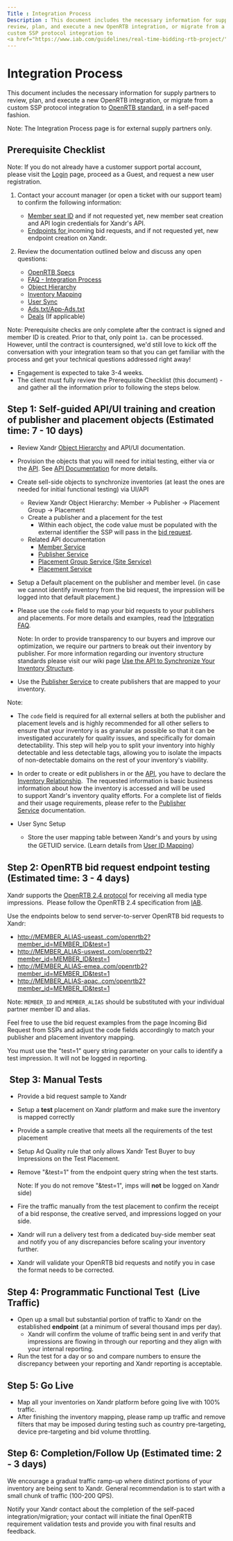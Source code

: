 ```yaml
---
Title : Integration Process
Description : This document includes the necessary information for supply partners to
review, plan, and execute a new OpenRTB integration, or migrate from a
custom SSP protocol integration to
<a href="https://www.iab.com/guidelines/real-time-bidding-rtb-project/"
---
```



# Integration Process



This document includes the necessary information for supply partners to
review, plan, and execute a new OpenRTB integration, or migrate from a
custom SSP protocol integration to
<a href="https://www.iab.com/guidelines/real-time-bidding-rtb-project/"
class="xref" target="_blank">OpenRTB standard</a>, in a self-paced
fashion.



Note: The Integration Process page is
for external supply partners only.





## Prerequisite Checklist



Note: If you do not already have a
customer support portal account, please visit
the <a href="https://help.xandr.com" class="xref" target="_blank">Login</a> page,
proceed as a Guest, and request a new user registration.



1.  Contact your account manager (or open a ticket with
    our support team) to confirm the following information:  
    - <a href="understanding-the-sell-side-object-hierarchy.html"
      class="xref">Member seat ID</a> and if not requested yet, new
      member seat creation and API login credentials for
      Xandr's API.
    - <a href="incoming-bid-request-from-ssps.html" class="xref">Endpoints
      for </a>incoming bid requests, and if not requested yet, new
      endpoint creation on Xandr.  
        
2.  Review the documentation outlined below and discuss any open
    questions:
    - <a
      href="https://docs.xandr.com/bundle/supply-partners/page/openrtb-specs.html"
      class="xref" target="_blank">OpenRTB Specs</a>
    - <a
      href="https://docs.xandr.com/bundle/supply-partners/page/faq---integration-process.html"
      class="xref" target="_blank">FAQ - Integration Process</a>
    - <a
      href="https://docs.xandr.com/bundle/supply-partners/page/understanding-the-sell-side-object-hierarchy.html"
      class="xref" target="_blank">Object Hierarchy</a>
    - <a
      href="https://docs.xandr.com/bundle/supply-partners/page/synchronize-your-inventory-structure.html"
      class="xref" target="_blank">Inventory Mapping</a>
    - <a
      href="https://docs.xandr.com/bundle/supply-partners/page/user-id-mapping.html"
      class="xref" target="_blank">User Sync</a>
    - <a href="https://docs.xandr.com/csh?context=89626949" class="xref"
      target="_blank">Ads.txt/App-Ads.txt</a>
    - <a
      href="https://docs.xandr.com/bundle/supply-partners/page/selling-deals-on-xandr.html"
      class="xref" target="_blank">Deals</a> (If applicable)



Note: Prerequisite checks are only
complete after the contract is signed and member ID is created. Prior to
that, only point `1a.` can be processed. However, until the contract is
countersigned, we'd still love to kick off the conversation with your
integration team so that you can get familiar with the process and get
your technical questions addressed right away!



- Engagement is expected to take 3-4 weeks.
- The client must fully review the Prerequisite Checklist (this
  document) - and gather all the information prior to following the
  steps below.





## Step 1: Self-guided API/UI training and creation of publisher and placement objects (Estimated time: 7 - 10 days)

- Review Xandr <a
  href="https://docs.xandr.com/bundle/supply-partners/page/understanding-the-sell-side-object-hierarchy.html"
  class="xref" target="_blank">Object Hierarchy</a> and API/UI
  documentation.
- Provision the objects that you will need for initial testing, either
  via  or
  the <a href="https://docs.xandr.com/bundle/xandr-api/page/welcome.html"
  class="xref" target="_blank">API</a>. See <a
  href="https://docs.xandr.com/bundle/supply-partners/page/api-documentation.html"
  class="xref" target="_blank">API Documentation</a> for more details. 
- Create sell-side objects to synchronize inventories (at least the ones
  are needed for initial functional testing) via UI/API
  - Review Xandr Object Hierarchy: Member →
    Publisher → Placement Group → Placement
  - Create a publisher and a placement for the test
    - Within each object, the code value must be populated with the
      external identifier the SSP will pass in the <a
      href="https://docs.xandr.com/bundle/supply-partners/page/incoming-bid-request-from-ssps.html"
      class="xref" target="_blank">bid request</a>. 
  - Related API documentation 
    - <a
      href="https://docs.xandr.com/bundle/xandr-api/page/member-service.html"
      class="xref" target="_blank">Member Service</a>
    - <a
      href="https://docs.xandr.com/bundle/xandr-api/page/publisher-service.html"
      class="xref" target="_blank">Publisher Service</a>
    - <a href="https://docs.xandr.com/bundle/xandr-api/page/site-service.html"
      class="xref" target="_blank">Placement Group Service (Site Service)</a>
    - <a
      href="https://docs.xandr.com/bundle/xandr-api/page/placement-service.html"
      class="xref" target="_blank">Placement Service</a>
- Setup a Default placement on the publisher and member level. (in case
  we cannot identify inventory from the bid request, the impression will
  be logged into that default placement.)
- Please use the `code` field to map your bid requests to your
  publishers and placements. For more details and examples, read the <a
  href="https://docs.xandr.com/bundle/supply-partners/page/faq---integration-process.html"
  class="xref" target="_blank">Integration FAQ</a>.  
    
  

  Note:
  In order to provide transparency to our buyers and improve our
  optimization, we require our partners to break out their inventory by
  publisher. For more information regarding our inventory structure
  standards please visit our wiki page <a
  href="https://docs.xandr.com/bundle/supply-partners/page/use-the-api-to-synchronize-your-inventory-structure.html"
  class="xref" target="_blank">Use the API to Synchronize Your Inventory
  Structure</a>.

  
- Use the <a
  href="https://docs.xandr.com/bundle/xandr-api/page/publisher-service.html"
  class="xref" target="_blank">Publisher Service</a> to create
  publishers that are mapped to your inventory.



Note:

- The `code` field is required for all external sellers at both the
  publisher and placement levels and is highly recommended for all other
  sellers to ensure that your inventory is as granular as possible so
  that it can be investigated accurately for quality issues, and
  specifically for domain detectability. This step will help you to
  split your inventory into highly detectable and less detectable tags,
  allowing you to isolate the impacts of non-detectable domains on the
  rest of your inventory's viability.
-   
  In order to create or edit publishers in 
  or the
  <a href="https://docs.xandr.com/bundle/xandr-api/page/welcome.html"
  class="xref" target="_blank">API</a>, you have to declare the <a
  href="https://docs.xandr.com/bundle/supply-partners/page/inventory-relationship-faq.html"
  class="xref" target="_blank">Inventory Relationship</a>.  The
  requested information is basic business information about how the
  inventory is accessed and will be used to support
  Xandr's inventory quality efforts. For a
  complete list of fields and their usage requirements, please refer to
  the <a
  href="https://docs.xandr.com/bundle/xandr-api/page/publisher-service.html"
  class="xref" target="_blank">Publisher Service</a> documentation.



- User Sync Setup
  - Store the user mapping table between Xandr's
    and yours by using the GETUID service. (Learn details from <a
    href="https://docs.xandr.com/bundle/supply-partners/page/user-id-mapping.html"
    class="xref" target="_blank">User ID Mapping</a>）





## Step 2: OpenRTB bid request endpoint testing (Estimated time: 3 - 4 days) 

Xandr supports the <a
href="https://www.iab.com/wp-content/uploads/2016/03/OpenRTB-API-Specification-Version-2-4-FINAL.pdf"
class="xref" target="_blank">OpenRTB 2.4 protocol</a> for receiving all
media type impressions.  Please follow the OpenRTB 2.4 specification
from
<a href="https://www.iab.com/guidelines/real-time-bidding-rtb-project/"
class="xref" target="_blank">IAB</a>.

Use the endpoints below to send server-to-server OpenRTB bid requests to
Xandr:

- <a
  href="http://MEMBER_ALIAS-useast..com/openrtb2?member_id=MEMBER_ID&amp;test=1"
  class="xref"
  target="_blank">http://MEMBER_ALIAS-useast..com/openrtb2?member_id=MEMBER_ID&amp;test=1</a>
- <a
  href="http://MEMBER_ALIAS-uswest..com/openrtb2?member_id=MEMBER_ID&amp;test=1"
  class="xref"
  target="_blank">http://MEMBER_ALIAS-uswest..com/openrtb2?member_id=MEMBER_ID&amp;test=1</a>
- <a
  href="http://MEMBER_ALIAS-emea..com/openrtb2?member_id=MEMBER_ID&amp;test=1"
  class="xref"
  target="_blank">http://MEMBER_ALIAS-emea..com/openrtb2?member_id=MEMBER_ID&amp;test=1</a>
- <a
  href="http://MEMBER_ALIAS-apac..com/openrtb2?member_id=MEMBER_ID&amp;test=1"
  class="xref"
  target="_blank">http://MEMBER_ALIAS-apac..com/openrtb2?member_id=MEMBER_ID&amp;test=1</a>



Note: `MEMBER_ID` and `MEMBER_ALIAS`
should be substituted with your individual partner member ID and alias. 



  
Feel free to use the bid request examples from the page Incoming Bid
Request from SSPs and adjust the code fields accordingly to match your
publisher and placement inventory mapping. 

You must use the "test=1" query string parameter on your calls to
identify a test impression. It will not be logged in reporting.





##  Step 3: Manual Tests

- Provide a bid request sample to Xandr
- Setup a **test** placement on Xandr platform
  and make sure the inventory is mapped correctly
- Provide a sample creative that meets all the requirements of the test
  placement
- Setup Ad Quality rule that only allows Xandr
  Test Buyer to buy Impressions on the Test Placement.
- Remove "&test=1" from the endpoint query string when the test starts.
  

  Note:
  If you do not remove "&test=1", imps will **not** be logged on
  Xandr side)

  
- Fire the traffic manually from the test placement to confirm the
  receipt of a bid response, the creative served, and impressions logged
  on your side.
- Xandr will run a delivery test from a
  dedicated buy-side member seat and notify you of any discrepancies
  before scaling your inventory further.
- Xandr will validate your OpenRTB bid requests
  and notify you in case the format needs to be corrected.  





## Step 4: Programmatic Functional Test  (Live Traffic)

- Open up a small but substantial portion of traffic to
  Xandr on the established **endpoint** (at a
  minimum of several thousand imps per day).
  - Xandr will confirm the volume of traffic
    being sent in and verify that impressions are flowing in through our
    reporting and they align with your internal reporting. 
- Run the test for a day or so and compare numbers to ensure the
  discrepancy between your reporting and Xandr
  reporting is acceptable.





## Step 5: Go Live

- Map all your inventories on Xandr platform
  before going live with 100% traffic.   
- After finishing the inventory mapping, please ramp up traffic and
  remove filters that may be imposed during testing such as country
  pre-targeting, device pre-targeting and bid volume throttling.





## Step 6: Completion/Follow Up (Estimated time: 2 - 3 days)

We encourage a gradual traffic ramp-up where distinct portions of your
inventory are being sent to Xandr. General
recommendation is to start with a small chunk of traffic (100-200 QPS).

Notify your Xandr contact about the completion
of the self-paced integration/migration; your contact will initiate the
final OpenRTB requirement validation tests and provide you with final
results and feedback. 






